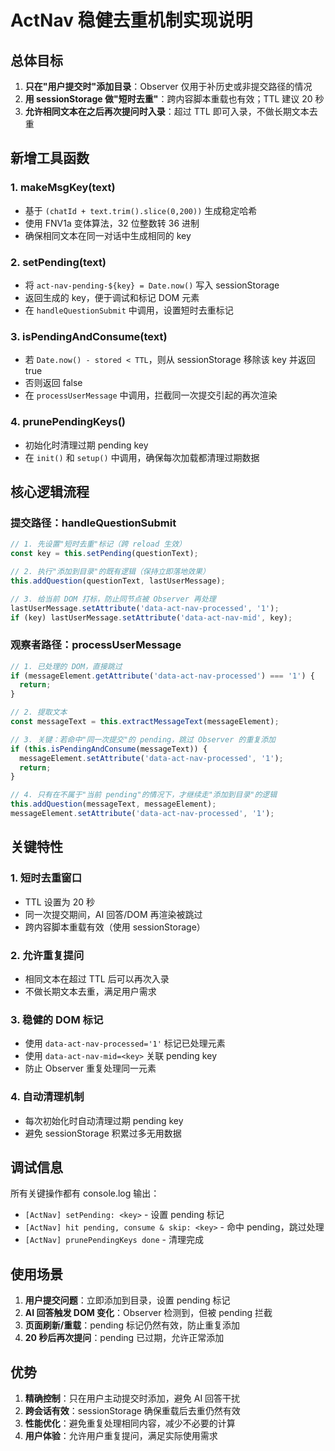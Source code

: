 # ActNav 稳健去重机制实现说明

## 总体目标

1. **只在"用户提交时"添加目录**：Observer 仅用于补历史或非提交路径的情况
2. **用 sessionStorage 做"短时去重"**：跨内容脚本重载也有效；TTL 建议 20 秒
3. **允许相同文本在之后再次提问时入录**：超过 TTL 即可入录，不做长期文本去重

## 新增工具函数

### 1. makeMsgKey(text)
- 基于 `(chatId + text.trim().slice(0,200))` 生成稳定哈希
- 使用 FNV1a 变体算法，32 位整数转 36 进制
- 确保相同文本在同一对话中生成相同的 key

### 2. setPending(text)
- 将 `act-nav-pending-${key} = Date.now()` 写入 sessionStorage
- 返回生成的 key，便于调试和标记 DOM 元素
- 在 `handleQuestionSubmit` 中调用，设置短时去重标记

### 3. isPendingAndConsume(text)
- 若 `Date.now() - stored < TTL`，则从 sessionStorage 移除该 key 并返回 true
- 否则返回 false
- 在 `processUserMessage` 中调用，拦截同一次提交引起的再次渲染

### 4. prunePendingKeys()
- 初始化时清理过期 pending key
- 在 `init()` 和 `setup()` 中调用，确保每次加载都清理过期数据

## 核心逻辑流程

### 提交路径：handleQuestionSubmit
```javascript
// 1. 先设置"短时去重"标记（跨 reload 生效）
const key = this.setPending(questionText);

// 2. 执行"添加到目录"的既有逻辑（保持立即落地效果）
this.addQuestion(questionText, lastUserMessage);

// 3. 给当前 DOM 打标，防止同节点被 Observer 再处理
lastUserMessage.setAttribute('data-act-nav-processed', '1');
if (key) lastUserMessage.setAttribute('data-act-nav-mid', key);
```

### 观察者路径：processUserMessage
```javascript
// 1. 已处理的 DOM，直接跳过
if (messageElement.getAttribute('data-act-nav-processed') === '1') {
  return;
}

// 2. 提取文本
const messageText = this.extractMessageText(messageElement);

// 3. 关键：若命中"同一次提交"的 pending，跳过 Observer 的重复添加
if (this.isPendingAndConsume(messageText)) {
  messageElement.setAttribute('data-act-nav-processed', '1');
  return;
}

// 4. 只有在不属于"当前 pending"的情况下，才继续走"添加到目录"的逻辑
this.addQuestion(messageText, messageElement);
messageElement.setAttribute('data-act-nav-processed', '1');
```

## 关键特性

### 1. 短时去重窗口
- TTL 设置为 20 秒
- 同一次提交期间，AI 回答/DOM 再渲染被跳过
- 跨内容脚本重载有效（使用 sessionStorage）

### 2. 允许重复提问
- 相同文本在超过 TTL 后可以再次入录
- 不做长期文本去重，满足用户需求

### 3. 稳健的 DOM 标记
- 使用 `data-act-nav-processed='1'` 标记已处理元素
- 使用 `data-act-nav-mid=<key>` 关联 pending key
- 防止 Observer 重复处理同一元素

### 4. 自动清理机制
- 每次初始化时自动清理过期 pending key
- 避免 sessionStorage 积累过多无用数据

## 调试信息

所有关键操作都有 console.log 输出：
- `[ActNav] setPending: <key>` - 设置 pending 标记
- `[ActNav] hit pending, consume & skip: <key>` - 命中 pending，跳过处理
- `[ActNav] prunePendingKeys done` - 清理完成

## 使用场景

1. **用户提交问题**：立即添加到目录，设置 pending 标记
2. **AI 回答触发 DOM 变化**：Observer 检测到，但被 pending 拦截
3. **页面刷新/重载**：pending 标记仍然有效，防止重复添加
4. **20 秒后再次提问**：pending 已过期，允许正常添加

## 优势

1. **精确控制**：只在用户主动提交时添加，避免 AI 回答干扰
2. **跨会话有效**：sessionStorage 确保重载后去重仍然有效
3. **性能优化**：避免重复处理相同内容，减少不必要的计算
4. **用户体验**：允许用户重复提问，满足实际使用需求
